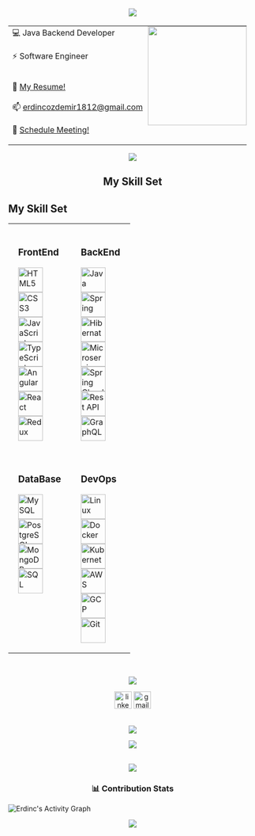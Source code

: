 <h1 align="center"> 
    <img src="https://readme-typing-svg.herokuapp.com/?font=Righteous&size=35&center=true&vCenter=true&width=500&height=70&duration=4000&lines=Hello+World!+👋😃;+I'm+Erdinc+👋😃;"/>
</h1>
<table border="0" align="center">
  <tr border="0">      
    <td align="left">
💻    Java Backend Developer <br>
      <br>
⚡️     Software Engineer   <br>
 <br>     
        
📝    <a href="https://bold.pro/my/erdinc-ozdemir">My Resume!</a>  <br> 
 <br>
📫    <a href="mailto:erdincozdemir1812@gmail.com">erdincozdemir1812@gmail.com</a><br>
<br>
👥    <a href="https://calendly.com/erdincozdemir/40min">Schedule Meeting!</a>  <br>
   </td>
  <td style="display: block; margin: 0 auto;
    padding:0;">
<img align="right" style="height:200px;" src="https://github.com/ErdincOzdemirr/ErdincOzdemirr/assets/127399545/2e47c1e6-b17b-42a9-b856-11f6edcd485d" alt="" />
  </td>
 </tr>
</table>

<p align="center">
<img src="https://user-images.githubusercontent.com/73097560/115834477-dbab4500-a447-11eb-908a-139a6edaec5c.gif"> 
<br>
  <h2 align="center"> My Skill Set </h2>  
<h2 class="display-5 fw-bolder"><span class="text-gradient d-inline">My Skill Set</span></h2>
                <table align="center" style="width: 100%; max-width: 900px;">
                    <tr>
                        <td valign="top" style="padding: 20px;">
                            <h3 class="text-center">FrontEnd</h3>
                            <div class="row text-center">
                                <div class="col-3 p-2"><img src="https://profilinator.rishav.dev/skills-assets/html5-original-wordmark.svg" alt="HTML5" width="50"/></div>
                                <div class="col-3 p-2"><img src="https://profilinator.rishav.dev/skills-assets/css3-original-wordmark.svg" alt="CSS3" width="50"/></div>
                                <div class="col-3 p-2"><img src="https://profilinator.rishav.dev/skills-assets/javascript-original.svg" alt="JavaScript" width="50"/></div>
                                <div class="col-3 p-2"><img src="https://profilinator.rishav.dev/skills-assets/typescript-original.svg" alt="TypeScript" width="50"/></div>
                                <div class="col-3 p-2"><img src="https://profilinator.rishav.dev/skills-assets/angularjs-original.svg" alt="Angular" width="50"/></div>
                                <div class="col-3 p-2"><img src="https://profilinator.rishav.dev/skills-assets/react-original-wordmark.svg" alt="React" width="50"/></div>
                                <div class="col-3 p-2"><img src="https://profilinator.rishav.dev/skills-assets/redux-original.svg" alt="Redux" width="50"/></div>
                            </div>
                        </td>
                        <td valign="top" style="padding: 20px;">
                            <h3 class="text-center">BackEnd</h3>
                            <div class="row text-center">
                                <div class="col-3 p-2"><img src="https://img.icons8.com/?size=512&id=13679&format=png" alt="Java" width="50"/></div>
                                <div class="col-3 p-2"><img src="https://img.icons8.com/color/48/spring-logo.png" alt="Spring" width="50"/></div>
                                <div class="col-3 p-2"><img src="https://i.hizliresim.com/s0ko3z2.png" alt="Hibernate" width="50"/></div>
                                <div class="col-3 p-2"><img src="https://img.icons8.com/external-soft-fill-juicy-fish/60/external-microservice-microservices-soft-fill-soft-fill-juicy-fish.png" alt="Microservice" width="50"/></div>
                                <div class="col-3 p-2"><img src="https://i.hizliresim.com/alpqepq.png" alt="Spring Cloud" width="50"/></div>
                                <div class="col-3 p-2"><img src="https://i.hizliresim.com/rds6yis.png" alt="Rest API" width="50"/></div>
                                <div class="col-3 p-2"><img src="https://img.icons8.com/color/48/graphql.png" alt="GraphQL" width="50"/></div>
                            </div>
                        </td>
                    </tr>
                    <tr>
                        <td valign="top" style="padding: 20px;">
                            <h3 class="text-center">DataBase</h3>
                            <div class="row text-center">
                                <div class="col-3 p-2"><img src="https://img.icons8.com/fluency/48/mysql-logo.png" alt="MySQL" width="50"/></div>
                                <div class="col-3 p-2"><img src="https://img.icons8.com/color/48/postgreesql.png" alt="PostgreSQL" width="50"/></div>
                                <div class="col-3 p-2"><img src="https://profilinator.rishav.dev/skills-assets/mongodb-original-wordmark.svg" alt="MongoDB" width="50"/></div>
                                <div class="col-3 p-2"><img src="https://img.icons8.com/?size=512&id=3767&format=png" alt="SQL" width="50"/></div>
                            </div>
                        </td>
                        <td valign="top" style="padding: 20px;">
                            <h3 class="text-center">DevOps</h3>
                            <div class="row text-center">
                                <div class="col-3 p-2"><img src="https://profilinator.rishav.dev/skills-assets/linux-original.svg" alt="Linux" width="50"/></div>
                                <div class="col-3 p-2"><img src="https://img.icons8.com/fluency/48/docker.png" alt="Docker" width="50"/></div>
                                <div class="col-3 p-2"><img src="https://profilinator.rishav.dev/skills-assets/kubernetes-icon.svg" alt="Kubernetes" width="50"/></div>
                                <div class="col-3 p-2"><img src="https://img.icons8.com/color/48/amazon-web-services.png" alt="AWS" width="50"/></div>
                                <div class="col-3 p-2"><img src="https://profilinator.rishav.dev/skills-assets/google_cloud-icon.svg" alt="GCP" width="50"/></div>
                                <div class="col-3 p-2"><img src="https://cdn.jsdelivr.net/gh/devicons/devicon/icons/git/git-original.svg" alt="Git" width="50"/></div>
                            </div>
                        </td>
                    </tr>
                </table>
<br>
<p align="center">
<img src="https://user-images.githubusercontent.com/73097560/115834477-dbab4500-a447-11eb-908a-139a6edaec5c.gif"> 
<br>

<div align="center">
  <a href="https://www.linkedin.com/in/erdincozdemir/"><img src="https://img.shields.io/static/v1?message=LinkedIn&logo=linkedin&label=&color=0077B5&logoColor=white&labelColor=&style=for-the-badge" height="35" alt="linkedin logo"  /></a>
  <a href="mailto: erdincozdemir1812@gmail.com"><img src="https://img.shields.io/static/v1?message=Gmail&logo=gmail&label=&color=D14836&logoColor=white&labelColor=&style=for-the-badge" height="35" alt="gmail logo"  /></a>
</div>
<br>
<p align="center">
<img src="https://user-images.githubusercontent.com/73097560/115834477-dbab4500-a447-11eb-908a-139a6edaec5c.gif"> 
<br>

<div align="center">
  <img src="https://profile-counter.glitch.me/ErdincOzdemirr/count.svg?"  />
</div>
<br>

<p align="center">
<img src="https://user-images.githubusercontent.com/73097560/115834477-dbab4500-a447-11eb-908a-139a6edaec5c.gif"> 
<br>
  
<h3 align="center"> 📊 Contribution Stats </h3>  

<img alt="Erdinc's Activity Graph" src="https://github-readme-activity-graph.vercel.app/graph/?username=ErdincOzdemirr&bg_color=1F222E&color=F8D866&line=F85D7F&point=FFFFFF&hide_border=true" />
 

<br>
<p align="center">
<img src="https://user-images.githubusercontent.com/73097560/115834477-dbab4500-a447-11eb-908a-139a6edaec5c.gif"> 
<br>
